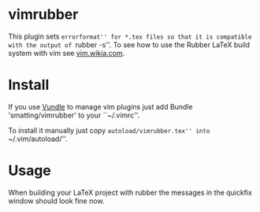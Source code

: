 vimrubber
=========

This plugin sets ``errorformat'' for *.tex files so that it is compatible with the output of ``rubber -s''.
To see how to use the Rubber LaTeX build system with vim see [vim.wikia.com](http://vim.wikia.com/wiki/Compiling_LaTeX_from_Vim).

# Install
If you use [Vundle](https://github.com/gmarik/vundle/) to manage vim plugins just add
    Bundle 'smatting/vimrubber'
to your ``~/.vimrc''.

To install it manually just copy ``autoload/vimrubber.tex'' into ``~/.vim/autoload/''.

# Usage
When building your LaTeX project with rubber the messages in the quickfix window should look fine now.
